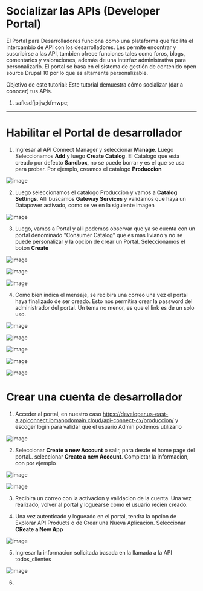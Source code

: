 # Socializar las APIs (Developer Portal)

El Portal para Desarrolladores funciona como una plataforma que facilita el intercambio de API con los desarrolladores. Les permite encontrar y suscribirse a las API, tambien ofrece funciones tales como foros, blogs, comentarios y valoraciones, además de una interfaz administrativa para personalizarlo. El portal se basa en el sistema de gestión de contenido open source Drupal 10 por lo que es altamente personalizable. 

Objetivo de este tutorial:
Este tutorial demuestra cómo socializar (dar a conocer) tus APIs.


1) safksdfjpijw;kfmwpe;


---

Habilitar el Portal de desarrollador
=

1) Ingresar al API Connect Manager y seleccionar **Manage**. Luego Seleccionamos **Add** y luego **Create Catalog**. El Catalogo que esta creado por defecto **Sandbox**, no se puede borrar y es el que se usa para probar. Por ejemplo, creamos el catalogo **Produccion**

![image](https://github.com/user-attachments/assets/3bef5a7e-717c-4ff5-9a13-73473e9f1a2f)

2) Luego seleccionamos el catalogo Produccion y vamos a **Catalog Settings**. Alli buscamos **Gateway Services** y validamos que haya un Datapower activado, como se ve en la siguiente imagen

![image](https://github.com/user-attachments/assets/9f42dd83-6553-41f5-b991-fdbaa32d194c)

3) Luego, vamos a Portal y alli podemos observar que ya se cuenta con un portal denominado "Consumer Catalog" que es mas liviano y no se puede personalizar y la opcion de crear un Portal. Seleccionamos el boton  **Create**

![image](https://github.com/user-attachments/assets/850ab4da-48f7-4c16-a30e-0c444dd8d934)

![image](https://github.com/user-attachments/assets/ed59517e-a912-44a2-b480-4e6467497f11)

![image](https://github.com/user-attachments/assets/01cf0266-e739-41d9-8faf-3f50f239f11b)

4) Como bien indica el mensaje, se recibira una correo una vez el portal haya finalizado de ser creado. Esto nos permitira crear la password del administrador del portal. Un tema no menor, es que el link es de un solo uso.

![image](https://github.com/user-attachments/assets/fe5ca8b2-7aa0-4d29-8e28-bfccd75c2403)

![image](https://github.com/user-attachments/assets/84a2f067-15bb-4004-abf6-17d7946cb987)

![image](https://github.com/user-attachments/assets/4f22daef-6a96-417f-a389-701ecc087d40)

![image](https://github.com/user-attachments/assets/5c0cb0d1-159b-4b4d-9708-f3c7d21e0f9d)

![image](https://github.com/user-attachments/assets/c79b4e48-3a97-4e33-ac85-03faaf3eb0d9)


Crear una cuenta de desarrollador
=

1) Acceder al portal, en nuestro caso https://developer.us-east-a.apiconnect.ibmappdomain.cloud/api-connect-cx/produccion/ y escoger login para validar que el usuario Admin podemos utilizarlo

![image](https://github.com/user-attachments/assets/15eaad93-7474-4be9-84a6-41f53d74a2c5)

2) Seleccionar **Create a new Account** o salir, para desde el home page del portal.. seleccionar **Create a new Account**. Completar la informacion, con por ejemplo

![image](https://github.com/user-attachments/assets/d8f1e738-9d9e-46f1-820f-105f2b79cb6e)

![image](https://github.com/user-attachments/assets/2e4a78f5-60fe-4b6d-8f10-00ff18161505)

3) Recibira un correo con la activacion y validacion de la cuenta. Una vez realizado, volver al portal y loguearse como el usuario recien creado.

4) Una vez autenticado y logueado en el portal, tendra la opcion de Explorar API Products o de Crear una Nueva Aplicacion. Seleccionar **CReate a New App**

![image](https://github.com/user-attachments/assets/0afa9fe6-b0e0-49ff-b38c-d7ceeb0d0e3d)

5) Ingresar la informacion solicitada basada en la llamada a la API todos_clientes

![image](https://github.com/user-attachments/assets/9e078b65-d4c7-4f21-8851-7dff37b36963)



6)  

   
